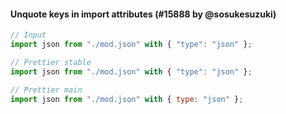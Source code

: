 #### Unquote keys in import attributes (#15888 by @sosukesuzuki)

<!-- prettier-ignore -->
```jsx
// Input
import json from "./mod.json" with { "type": "json" };

// Prettier stable
import json from "./mod.json" with { "type": "json" };

// Prettier main
import json from "./mod.json" with { type: "json" };
```
